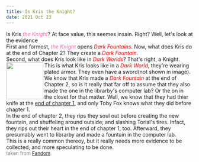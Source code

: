 ```yaml
---
title: Is Kris the Knight?
date: 2021 Oct 23
---
```

Is Kris <span style='color: hotpink; font-style: italic;'>the Knight</span>? At face value, this seemes insain. Right? Well, let's look at the evidence<br>First and formost, <span style='color: hotpink; font-style: italic;'>the Knight</span> opens <span style='color: red; font-style: italic;'>Dark Fountains</span>. Now, what does Kris do at the end of Chapter 2? They create a <span style='color: red; font-style: italic;'>Dark Fountain</span>.<br>Second, what does Kris look like in <span style='color: red; font-style: italic;'>Dark Worlds</span>? That's right, a Knight.<br><img src='https://static.wikia.nocookie.net/deltarune/images/9/96/Kris_overworld_darkworld.png' width='100' align='left'>This is what Kris looks like in a <span style='color: red; font-style: italic;'>Dark World</span>, they're wearing plated armor. They even have a sword(not shown in image).<br>We know that Kris made a <span style='color: red; font-style: italic;'>Dark Fountain</span> at the end of Chapter 2, so is it really that far off to assume that they also made the one in the librarby's computer lab? Or the on in the closet for that matter. Well, we know that they had thier knife at the <a href='https://youtu.be/wBS1MNkVPGw'>end of chapter 1</a>, and only Toby Fox knows what they did before chapter 1.<br>In the end of chapter 2, they rips they soul out before creating the new fountain, and shuffeling around outside; and slashing Torial's tires. Infact, they rips out their heart in the end of chapter 1, too. Afterward, they presumably went to librarby and made a fountain in the computer lab.<br>This is a really common thereoy, but it really needs more evidence to be collected, and more speculating to be done.<br clear='left'><span style='color: grey; font-size: 13px;'>taken from <a href='https://deltarune.fandom.com/wiki/'>Fandom</a>.</span>